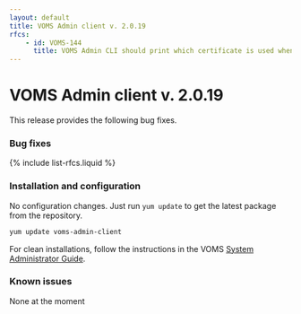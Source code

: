 ```yaml
---
layout: default
title: VOMS Admin client v. 2.0.19
rfcs:
    - id: VOMS-144
      title: VOMS Admin CLI should print which certificate is used when the verbose option is set
---
```


# VOMS Admin client v. 2.0.19 

This release provides the following bug fixes.

### Bug fixes

{% include list-rfcs.liquid %}

### Installation and configuration

No configuration changes. Just run `yum update` to get
the latest package from the repository.

```bash
yum update voms-admin-client 
```

For clean installations, follow the instructions in the VOMS [System Administrator Guide]({{site.baseurl}}/documentation/sysadmin-guide).

### Known issues

None at the moment
